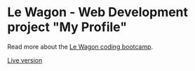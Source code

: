 # Le Wagon - Web Development project "My Profile"

Read more about the [Le Wagon coding bootcamp](https://www.lewagon.com).

[Live version](https://ikass.github.io/my-profile-lewagon/)